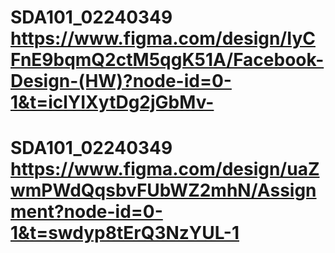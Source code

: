 # SDA101_02240349 https://www.figma.com/design/IyCFnE9bqmQ2ctM5qgK51A/Facebook-Design-(HW)?node-id=0-1&t=iclYIXytDg2jGbMv-
# SDA101_02240349 https://www.figma.com/design/uaZwmPWdQqsbvFUbWZ2mhN/Assignment?node-id=0-1&t=swdyp8tErQ3NzYUL-1